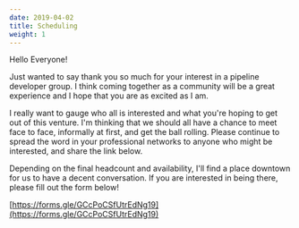 ```yaml
---
date: 2019-04-02
title: Scheduling
weight: 1
---
```


Hello Everyone!

Just wanted to say thank you so much for your interest in a pipeline developer group. I think coming together as a community will be a great experience and I hope that you are as excited as I am.

I really want to gauge who all is interested and what you're hoping to get out of this venture. I'm thinking that we should all have a chance to meet face to face, informally at first, and get the ball rolling. Please continue to spread the word in your professional networks to anyone who might be interested, and share the link below.

Depending on the final headcount and availability, I'll find a place downtown for us to have a decent conversation. If you are interested in being there, please fill out the form below!

[https://forms.gle/GCcPoCSfUtrEdNg19​](https://forms.gle/GCcPoCSfUtrEdNg19​)
